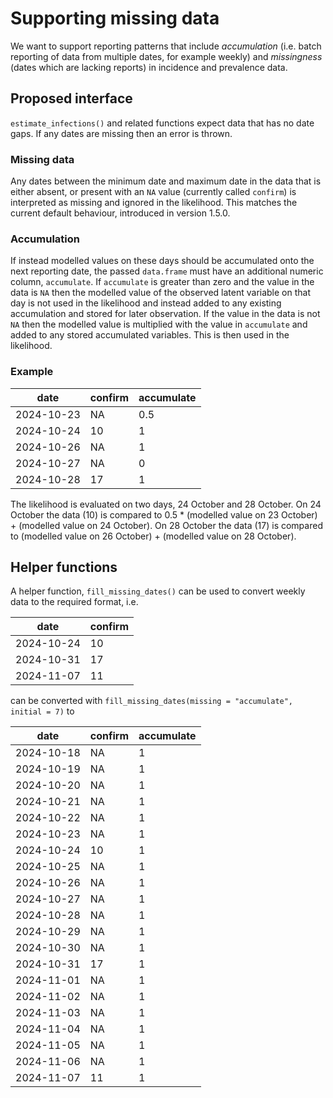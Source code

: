 # Supporting missing data

We want to support reporting patterns that include *accumulation* (i.e. batch reporting of data from multiple dates, for example weekly) and *missingness* (dates which are lacking reports) in incidence and prevalence data.

## Proposed interface

`estimate_infections()` and related functions expect data that has no date gaps.
If any dates are missing then an error is thrown.

### Missing data

Any dates between the minimum date and maximum date in the data that is either absent, or present with an `NA` value (currently called `confirm`) is interpreted as missing and ignored in the likelihood.
This matches the current default behaviour, introduced in version 1.5.0.

### Accumulation

If instead modelled values on these days should be accumulated onto the next reporting date, the passed `data.frame` must have an additional numeric column, `accumulate`.
If `accumulate` is greater than zero and the value in the data is `NA` then the modelled value of the observed latent variable on that day is not used in the likelihood and instead added to any existing accumulation and stored for later observation.
If the value in the data is not `NA` then the modelled value is multiplied with the value in `accumulate` and added to any stored accumulated variables.
This is then used in the likelihood.

### Example

| date       | confirm | accumulate |
|------------|---------|------------|
| 2024-10-23 | NA      | 0.5        |
| 2024-10-24 | 10      | 1          |
| 2024-10-26 | NA      | 1          |
| 2024-10-27 | NA      | 0          |
| 2024-10-28 | 17      | 1          |

The likelihood is evaluated on two days, 24 October and 28 October.
On 24 October the data (10) is compared to 0.5 * (modelled value on 23 October) + (modelled value on 24 October).
On 28 October the data (17) is compared to (modelled value on 26 October) + (modelled value on 28 October).

## Helper functions

A helper function, `fill_missing_dates()` can be used to convert weekly data to the required format, i.e.

| date       | confirm |
|------------|---------|
| 2024-10-24 | 10      |
| 2024-10-31 | 17      |
| 2024-11-07 | 11      |

can be converted with `fill_missing_dates(missing = "accumulate", initial = 7)` to

| date       | confirm | accumulate |
|------------|---------|------------|
| 2024-10-18 | NA      | 1          |
| 2024-10-19 | NA      | 1          |
| 2024-10-20 | NA      | 1          |
| 2024-10-21 | NA      | 1          |
| 2024-10-22 | NA      | 1          |
| 2024-10-23 | NA      | 1          |
| 2024-10-24 | 10      | 1          |
| 2024-10-25 | NA      | 1          |
| 2024-10-26 | NA      | 1          |
| 2024-10-27 | NA      | 1          |
| 2024-10-28 | NA      | 1          |
| 2024-10-29 | NA      | 1          |
| 2024-10-30 | NA      | 1          |
| 2024-10-31 | 17      | 1          |
| 2024-11-01 | NA      | 1          |
| 2024-11-02 | NA      | 1          |
| 2024-11-03 | NA      | 1          |
| 2024-11-04 | NA      | 1          |
| 2024-11-05 | NA      | 1          |
| 2024-11-06 | NA      | 1          |
| 2024-11-07 | 11      | 1          |
